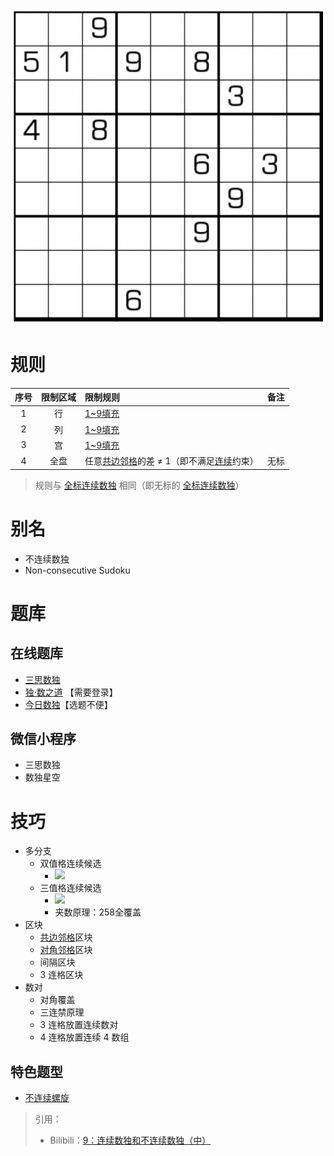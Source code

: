 ![](../../../../../../images/sudoku/不连续数独.png)

# 规则

| 序号  | 限制区域 | 限制规则                       | 备注  |
|:---:|:----:|:---------------------------|:---:|
|  1  |  行   | [1~9填充]                   |     |
|  2  |  列   | [1~9填充]                   |     |
|  3  |  宫   | [1~9填充]                   |     |
|  4  |  全盘  | 任意[共边邻格]的差 ≠ 1（即不满足[连续]约束） | 无标  |

> 规则与 [全标连续数独] 相同（即无标的 [全标连续数独]）

# 别名

- 不连续数独
- Non-consecutive Sudoku

# 题库

## 在线题库

- [三思数独]
- [独·数之道](http://www.sudokufans.org.cn/lx/game.index.php?type=nc) 【需要登录】
- [今日数独]【选题不便】

## 微信小程序

- 三思数独
- 数独星空

# 技巧

- 多分支
    - 双值格连续候选
        - ![](https://i0.hdslb.com/bfs/article/a5d06c7396a5aa0f246a1c8b2bd95a497552d619.png@567w_567h_progressive.webp)
    - 三值格连续候选
        - ![](https://i0.hdslb.com/bfs/article/62f95660d3152dd75a1c777bc7bedb04e56a199d.png@567w_567h_progressive.webp)
        - 夹数原理：258全覆盖
- 区块
    - [共边邻格]区块
    - [对角邻格]区块
    - 间隔区块
    - 3 连格区块
- 数对
    - 对角覆盖
    - 三连禁原理
    - 3 连格放置连续数对
    - 4 连格放置连续 4 数组

## 特色题型

- [不连续螺旋](不连续螺旋.md)

> 引用：
> - Bilibili：[9：连续数独和不连续数独（中）](https://www.bilibili.com/read/cv10137783)

[全标连续数独]: 全标连续数独.md

[1~9填充]: ../../../../../../rules.md#1to9填充

[连续]: ../../../../../../rules.md#连续

[共边邻格]: ../../../../../../rules.md#共边邻格

[对角邻格]: ../../../../../../rules.md#对角邻格

[今日数独]: https://cn.sudoku.today/g-non-consecutive-sudoku/

[三思数独]: https://www.12634.com/sudoku/non_consecutive9x9/level5
